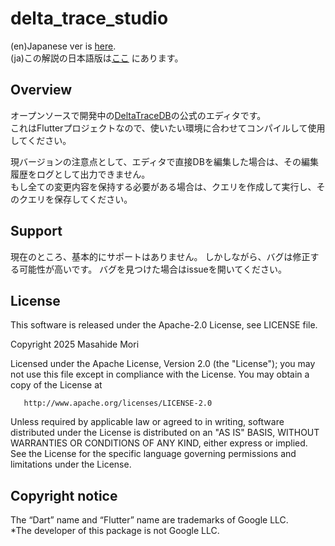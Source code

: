 # delta_trace_studio

(en)Japanese ver is [here](https://github.com/MasahideMori-SimpleAppli/delta_trace_studio/blob/main/README_JA.md).  
(ja)この解説の日本語版は[ここ](https://github.com/MasahideMori-SimpleAppli/delta_trace_studio/blob/main/README_JA.md) にあります。  

## Overview

オープンソースで開発中の[DeltaTraceDB](https://github.com/MasahideMori-SimpleAppli/delta_trace_db)の公式のエディタです。  
これはFlutterプロジェクトなので、使いたい環境に合わせてコンパイルして使用してください。

現バージョンの注意点として、エディタで直接DBを編集した場合は、その編集履歴をログとして出力できません。  
もし全ての変更内容を保持する必要がある場合は、クエリを作成して実行し、そのクエリを保存してください。

## Support

現在のところ、基本的にサポートはありません。
しかしながら、バグは修正する可能性が高いです。
バグを見つけた場合はissueを開いてください。

## License

This software is released under the Apache-2.0 License, see LICENSE file.

Copyright 2025 Masahide Mori

Licensed under the Apache License, Version 2.0 (the "License");
you may not use this file except in compliance with the License.
You may obtain a copy of the License at

       http://www.apache.org/licenses/LICENSE-2.0

Unless required by applicable law or agreed to in writing, software
distributed under the License is distributed on an "AS IS" BASIS,
WITHOUT WARRANTIES OR CONDITIONS OF ANY KIND, either express or implied.
See the License for the specific language governing permissions and
limitations under the License.

## Copyright notice

The “Dart” name and “Flutter” name are trademarks of Google LLC.  
*The developer of this package is not Google LLC.